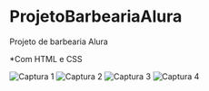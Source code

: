 # ProjetoBarbeariaAlura

Projeto de barbearia Alura

*Com HTML e CSS

![Captura 1](https://user-images.githubusercontent.com/114184051/231252961-bba831d8-4414-4164-a905-3912aa005dd3.png)
![Captura 2](https://user-images.githubusercontent.com/114184051/231252978-95905eab-6d3a-468d-b78a-810ec26effdc.png)
![Captura 3](https://user-images.githubusercontent.com/114184051/231252988-91e286ba-b749-4f62-83d2-25175beddd31.png)
![Captura 4](https://user-images.githubusercontent.com/114184051/231253007-1c831f51-eef6-4f5c-91b9-f7ddb90bee60.png)
